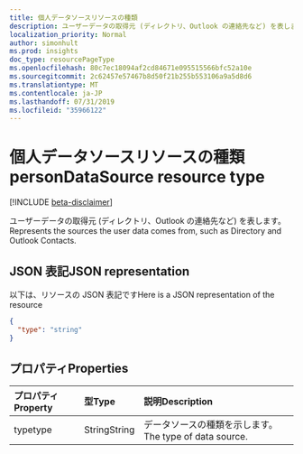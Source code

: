 ```yaml
---
title: 個人データソースリソースの種類
description: ユーザーデータの取得元 (ディレクトリ、Outlook の連絡先など) を表します。
localization_priority: Normal
author: simonhult
ms.prod: insights
doc_type: resourcePageType
ms.openlocfilehash: 80c7ec18094af2cd84671e095515566bfc52a10e
ms.sourcegitcommit: 2c62457e57467b8d50f21b255b553106a9a5d8d6
ms.translationtype: MT
ms.contentlocale: ja-JP
ms.lasthandoff: 07/31/2019
ms.locfileid: "35966122"
---
```

# <a name="persondatasource-resource-type"></a><span data-ttu-id="9c657-103">個人データソースリソースの種類</span><span class="sxs-lookup"><span data-stu-id="9c657-103">personDataSource resource type</span></span>

[!INCLUDE [beta-disclaimer](../../includes/beta-disclaimer.md)]

<span data-ttu-id="9c657-104">ユーザーデータの取得元 (ディレクトリ、Outlook の連絡先など) を表します。</span><span class="sxs-lookup"><span data-stu-id="9c657-104">Represents the sources the user data comes from, such as Directory and Outlook Contacts.</span></span>

## <a name="json-representation"></a><span data-ttu-id="9c657-105">JSON 表記</span><span class="sxs-lookup"><span data-stu-id="9c657-105">JSON representation</span></span>

<span data-ttu-id="9c657-106">以下は、リソースの JSON 表記です</span><span class="sxs-lookup"><span data-stu-id="9c657-106">Here is a JSON representation of the resource</span></span>

<!-- {
  "blockType": "resource",
  "optionalProperties": [

  ],
  "@odata.type": "microsoft.graph.personDataSource"
}-->

```json
{
  "type": "string"
}

```
## <a name="properties"></a><span data-ttu-id="9c657-107">プロパティ</span><span class="sxs-lookup"><span data-stu-id="9c657-107">Properties</span></span>
| <span data-ttu-id="9c657-108">プロパティ</span><span class="sxs-lookup"><span data-stu-id="9c657-108">Property</span></span>     | <span data-ttu-id="9c657-109">型</span><span class="sxs-lookup"><span data-stu-id="9c657-109">Type</span></span>   |<span data-ttu-id="9c657-110">説明</span><span class="sxs-lookup"><span data-stu-id="9c657-110">Description</span></span>|
|:---------------|:--------|:----------|
|<span data-ttu-id="9c657-111">type</span><span class="sxs-lookup"><span data-stu-id="9c657-111">type</span></span>|<span data-ttu-id="9c657-112">String</span><span class="sxs-lookup"><span data-stu-id="9c657-112">String</span></span>|<span data-ttu-id="9c657-113">データソースの種類を示します。</span><span class="sxs-lookup"><span data-stu-id="9c657-113">The type of data source.</span></span>|

<!-- uuid: 8fcb5dbc-d5aa-4681-8e31-b001d5168d79
2015-10-25 14:57:30 UTC -->
<!--
{
  "type": "#page.annotation",
  "description": "personDataSource resource",
  "keywords": "",
  "section": "documentation",
  "tocPath": "",
  "suppressions": []
}
-->
